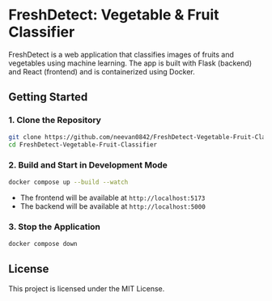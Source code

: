 # FreshDetect: Vegetable & Fruit Classifier

FreshDetect is a web application that classifies images of fruits and vegetables using machine learning. The app is built with Flask (backend) and React (frontend) and is containerized using Docker.

## Getting Started

### 1. Clone the Repository

```bash
git clone https://github.com/neevan0842/FreshDetect-Vegetable-Fruit-Classifier.git
cd FreshDetect-Vegetable-Fruit-Classifier
```

### 2. Build and Start in Development Mode

```bash
docker compose up --build --watch
```

- The frontend will be available at `http://localhost:5173`
- The backend will be available at `http://localhost:5000`

### 3. Stop the Application

```bash
docker compose down
```

## License

This project is licensed under the MIT License.
